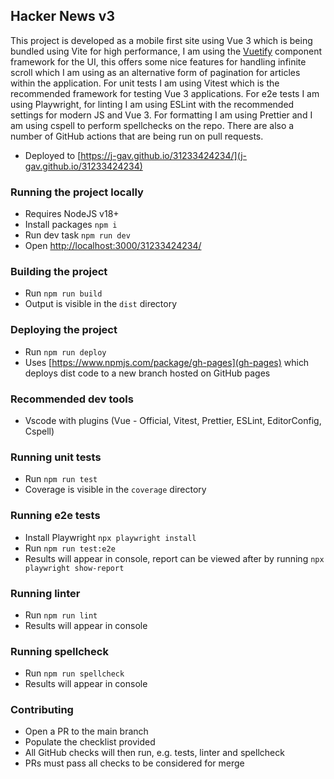 ## Hacker News v3

 This project is developed as a mobile first site using Vue 3 which is being bundled using Vite for high performance, I am using the [Vuetify](https://vuetifyjs.com/en/) component framework for the UI, this offers some nice features for handling infinite scroll which I am using as an alternative form of pagination for articles within the application. For unit tests I am using Vitest which is the recommended framework for testing Vue 3 applications. For e2e tests I am using Playwright, for linting I am using ESLint with the recommended settings for modern JS and Vue 3. For formatting I am using Prettier and I am using cspell to perform spellchecks on the repo. There are also a number of GitHub actions that are being run on pull requests.

 - Deployed to [https://j-gav.github.io/31233424234/](j-gav.github.io/31233424234)
 
### Running the project locally

 - Requires NodeJS v18+
 - Install packages `npm i`
 - Run dev task `npm run dev`
 - Open [http://localhost:3000/31233424234/](localhost)

### Building the project
- Run `npm run build`
- Output is visible in the `dist` directory

### Deploying the project
- Run `npm run deploy`
- Uses [https://www.npmjs.com/package/gh-pages](gh-pages) which deploys dist code to a new branch hosted on GitHub pages 

### Recommended dev tools
- Vscode with plugins (Vue - Official, Vitest, Prettier, ESLint, EditorConfig, Cspell)

### Running unit tests
- Run `npm run test`
- Coverage is visible in the `coverage` directory

### Running e2e tests
- Install Playwright `npx playwright install`
- Run `npm run test:e2e`
- Results will appear in console, report can be viewed after by running `npx playwright show-report`

### Running linter
- Run `npm run lint`
- Results will appear in console

### Running spellcheck
- Run `npm run spellcheck`
- Results will appear in console

### Contributing
- Open a PR to the main branch
- Populate the checklist provided
- All GitHub checks will then run, e.g. tests, linter and spellcheck
- PRs must pass all checks to be considered for merge